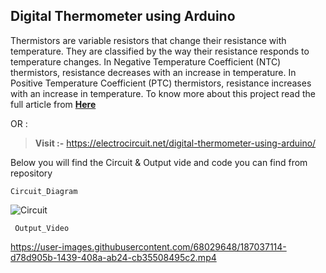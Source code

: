 ## Digital Thermometer using Arduino


Thermistors are variable resistors that change their resistance with temperature. They are classified by the way their resistance responds to temperature changes. In Negative Temperature Coefficient (NTC) thermistors, resistance decreases with an increase in temperature. In Positive Temperature Coefficient (PTC) thermistors, resistance increases with an increase in temperature.
To know more about this project read the full article from [**Here**](https://electrocircuit.net/chrome-dinosaur-game-with-arduino/)



OR : 

>  **Visit :-** https://electrocircuit.net/digital-thermometer-using-arduino/

 
 

Below you will find the Circuit & Output vide and code you can find from repository
   

    Circuit_Diagram



![Circuit](https://user-images.githubusercontent.com/68029648/187037104-44b9cd9a-7607-4732-aa5b-843304dbf406.jpg)




 

     Output_Video





https://user-images.githubusercontent.com/68029648/187037114-d78d905b-1439-408a-ab24-cb35508495c2.mp4



